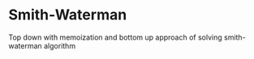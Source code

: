 # Smith-Waterman

Top down with memoization and bottom up approach of solving smith-waterman algorithm 
